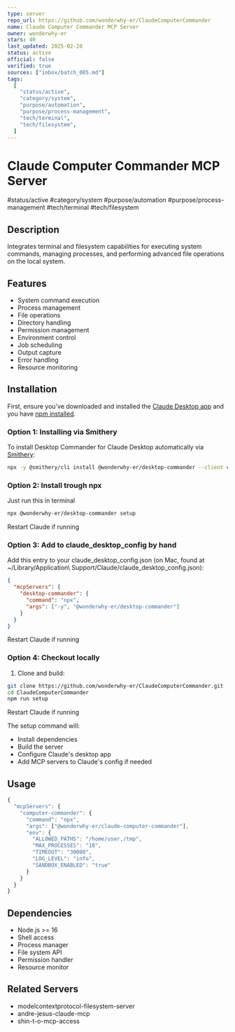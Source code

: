 ```yaml
---
type: server
repo_url: https://github.com/wonderwhy-er/ClaudeComputerCommander
name: Claude Computer Commander MCP Server
owner: wonderwhy-er
stars: 40
last_updated: 2025-02-28
status: active
official: false
verified: true
sources: ["inbox/batch_005.md"]
tags:
  [
    "status/active",
    "category/system",
    "purpose/automation",
    "purpose/process-management",
    "tech/terminal",
    "tech/filesystem",
  ]
---
```


# Claude Computer Commander MCP Server

#status/active #category/system #purpose/automation #purpose/process-management #tech/terminal #tech/filesystem

## Description

Integrates terminal and filesystem capabilities for executing system commands, managing processes, and performing advanced file operations on the local system.

## Features

- System command execution
- Process management
- File operations
- Directory handling
- Permission management
- Environment control
- Job scheduling
- Output capture
- Error handling
- Resource monitoring

## Installation

First, ensure you've downloaded and installed the [Claude Desktop app](https://claude.ai/download) and you have [npm installed](https://docs.npmjs.com/downloading-and-installing-node-js-and-npm).

### Option 1: Installing via Smithery

To install Desktop Commander for Claude Desktop automatically via [Smithery](https://smithery.ai/server/@wonderwhy-er/desktop-commander):

```bash
npx -y @smithery/cli install @wonderwhy-er/desktop-commander --client claude
```

### Option 2: Install trough npx

Just run this in terminal

```bash
npx @wonderwhy-er/desktop-commander setup
```

Restart Claude if running

### Option 3: Add to claude_desktop_config by hand

Add this entry to your claude_desktop_config.json (on Mac, found at ~/Library/Application\\ Support/Claude/claude_desktop_config.json):

```json
{
  "mcpServers": {
    "desktop-commander": {
      "command": "npx",
      "args": ["-y", "@wonderwhy-er/desktop-commander"]
    }
  }
}
```

Restart Claude if running

### Option 4: Checkout locally

1.  Clone and build:

```bash
git clone https://github.com/wonderwhy-er/ClaudeComputerCommander.git
cd ClaudeComputerCommander
npm run setup
```

Restart Claude if running

The setup command will:

- Install dependencies
- Build the server
- Configure Claude's desktop app
- Add MCP servers to Claude's config if needed

## Usage

```javascript
{
  "mcpServers": {
    "computer-commander": {
      "command": "npx",
      "args": ["@wonderwhy-er/claude-computer-commander"],
      "env": {
        "ALLOWED_PATHS": "/home/user,/tmp",
        "MAX_PROCESSES": "10",
        "TIMEOUT": "30000",
        "LOG_LEVEL": "info",
        "SANDBOX_ENABLED": "true"
      }
    }
  }
}
```

## Dependencies

- Node.js >= 16
- Shell access
- Process manager
- File system API
- Permission handler
- Resource monitor

## Related Servers

- modelcontextprotocol-filesystem-server
- andre-jesus-claude-mcp
- shin-t-o-mcp-access
